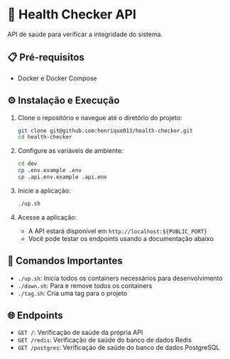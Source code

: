 # 🚀 Health Checker API

API de saúde para verificar a integridade do sistema.

## 📋 Pré-requisitos

- Docker e Docker Compose

## ⚙️ Instalação e Execução

1. Clone o repositório e navegue até o diretório do projeto:

   ```bash
   git clone git@github.com:henrique013/health-checker.git
   cd health-checker
   ```

2. Configure as variáveis de ambiente:

   ```bash
   cd dev
   cp .env.example .env
   cp .api.env.example .api.env
   ```

3. Inicie a aplicação:

   ```bash
   ./up.sh
   ```

4. Acesse a aplicação:
   - A API estará disponível em `http://localhost:${PUBLIC_PORT}`
   - Você pode testar os endpoints usando a documentação abaixo

## 🔑 Comandos Importantes

- `./up.sh`: Inicia todos os containers necessários para desenvolvimento
- `./down.sh`: Para e remove todos os containers
- `./tag.sh`: Cria uma tag para o projeto

## 🌐 Endpoints

- `GET /`: Verificação de saúde da própria API
- `GET /redis`: Verificação de saúde do banco de dados Redis
- `GET /postgres`: Verificação de saúde do banco de dados PostgreSQL
